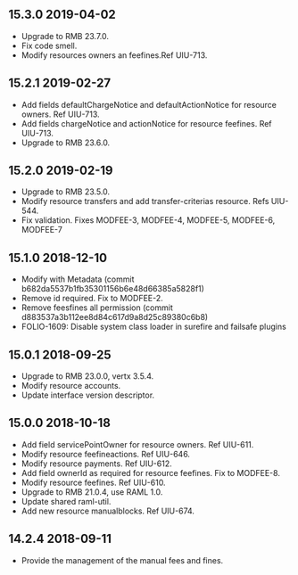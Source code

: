 ## 15.3.0 2019-04-02
 * Upgrade to RMB 23.7.0.
 * Fix code smell.
 * Modify resources owners an feefines.Ref UIU-713.

## 15.2.1 2019-02-27
 * Add fields defaultChargeNotice and defaultActionNotice for resource owners. Ref UIU-713.
 * Add fields chargeNotice and actionNotice for resource feefines. Ref UIU-713.
 * Upgrade to RMB 23.6.0.

## 15.2.0 2019-02-19
 * Upgrade to RMB 23.5.0.
 * Modify resource transfers and add transfer-criterias resource. Refs UIU-544.
 * Fix validation. Fixes MODFEE-3, MODFEE-4, MODFEE-5, MODFEE-6, MODFEE-7

## 15.1.0 2018-12-10

 * Modify with Metadata (commit b682da5537b1fb35301156b6e48d66385a5828f1)
 * Remove id required. Fix to MODFEE-2.
 * Remove feesfines all permission (commit d883537a3b112ee8d84c617d9a8d25c89380c6b8)
 * FOLIO-1609: Disable system class loader in surefire and failsafe plugins

## 15.0.1 2018-09-25
 * Upgrade to RMB 23.0.0, vertx 3.5.4.
 * Modify resource accounts.
 * Update interface version descriptor.
## 15.0.0 2018-10-18
 * Add field servicePointOwner for resource owners. Ref UIU-611.
 * Modify resource feefineactions. Ref UIU-646.
 * Modify resource payments. Ref UIU-612.
 * Add field ownerId as required for resource feefines. Fix to MODFEE-8.
 * Modify resource feefines. Ref UIU-610.
 * Upgrade to RMB 21.0.4, use RAML 1.0.
 * Update shared raml-util.
 * Add new resource manualblocks. Ref UIU-674.
## 14.2.4 2018-09-11
 * Provide the management of the manual fees and fines.
